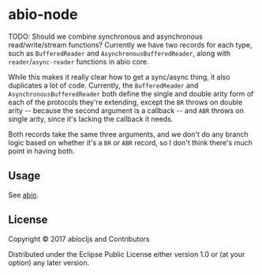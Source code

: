 # abio-node

TODO: Should we combine synchronous and asynchronous read/write/stream
functions? Currently we have two records for each type, such as `BufferedReader`
and `AsynchronousBufferedReader`, along with `reader`/`async-reader` functions
in abio core.

While this makes it really clear how to get a sync/async thing, it also
duplicates a lot of code. Currently, the `BufferedReader` and
`AsynchronousBufferedReader` both define the single and double arity form of
each of the protocols they're extending, except the `BR` throws on double arity
-- because the second argument is a callback -- and `ABR` throws on single
arity, since it's lacking the callback it needs.

Both records take the same three arguments, and we don't do any branch logic
based on whether it's a `BR` or `ABR` record, so I don't think there's much
point in having both.

## Usage

See [abio](https://github.com/abiocljs/abio#usage).

## License

Copyright © 2017 abiocljs and Contributors

Distributed under the Eclipse Public License either version 1.0 or (at your
option) any later version.
